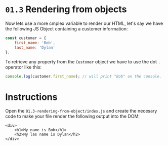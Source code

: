 # `01.3` Rendering from objects

Now lets use a more cmplex variable to render our HTML, let's say we have the following JS Object containing a customer information:

```js
const customer = {
    first_name: 'Bob',
    last_name: 'Dylan'
};
```

To retrieve any property from the `Customer` object we have to use the dot `.` operator like this:

```js
console.log(customer.first_name); // will print "Bob" on the console.
```

# Instructions

Open the `01.3-rendering-from-object/index.js` and create the necesary code to make your file render the following output into the DOM:

```
<div>
    <h1>My name is Bob</h1>
    <h2>My las name is Dylan</h2>
</div>
```
